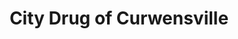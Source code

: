 ---
title: "City Drug of Curwensville"
url: /curwensville/city-drug-of-curwensville/
shop: chemist
---